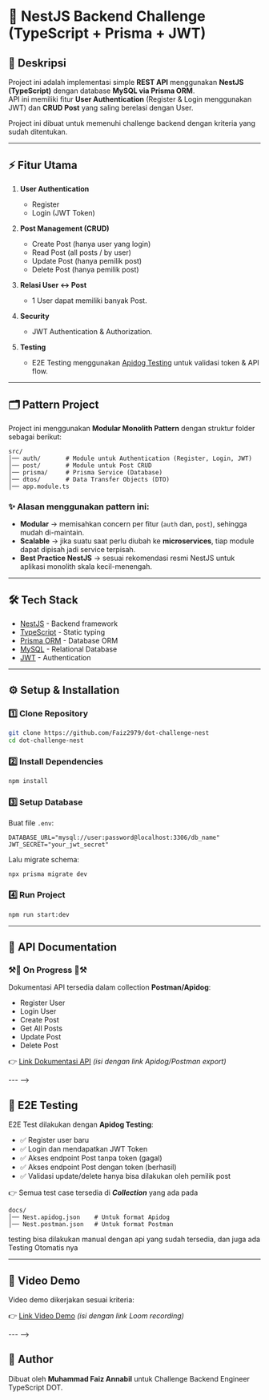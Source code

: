 # 🚀 NestJS Backend Challenge (TypeScript + Prisma + JWT)

## 📌 Deskripsi
Project ini adalah implementasi simple **REST API** menggunakan **NestJS (TypeScript)** dengan database **MySQL via Prisma ORM**.  
API ini memiliki fitur **User Authentication** (Register & Login menggunakan JWT) dan **CRUD Post** yang saling berelasi dengan User.  

Project ini dibuat untuk memenuhi challenge backend dengan kriteria yang sudah ditentukan.

---

## ⚡ Fitur Utama
1. **User Authentication**  
   - Register  
   - Login (JWT Token)  

2. **Post Management (CRUD)**  
   - Create Post (hanya user yang login)  
   - Read Post (all posts / by user)  
   - Update Post (hanya pemilik post)  
   - Delete Post (hanya pemilik post)  

3. **Relasi User ↔ Post**  
   - 1 User dapat memiliki banyak Post.  

4. **Security**  
   - JWT Authentication & Authorization.  

5. **Testing**  
   - E2E Testing menggunakan [Apidog Testing](https://apidog.com/) untuk validasi token & API flow.  

---

## 🗂️ Pattern Project
Project ini menggunakan **Modular Monolith Pattern** dengan struktur folder sebagai berikut:

```
src/
│── auth/       # Module untuk Authentication (Register, Login, JWT)
│── post/       # Module untuk Post CRUD
│── prisma/     # Prisma Service (Database)
│── dtos/       # Data Transfer Objects (DTO)
│── app.module.ts

```

### ✨ Alasan menggunakan pattern ini:
- **Modular** → memisahkan concern per fitur (`auth` dan, `post`), sehingga mudah di-maintain.  
- **Scalable** → jika suatu saat perlu diubah ke **microservices**, tiap module dapat dipisah jadi service terpisah.  
- **Best Practice NestJS** → sesuai rekomendasi resmi NestJS untuk aplikasi monolith skala kecil-menengah.  

---

## 🛠️ Tech Stack
- [NestJS](https://nestjs.com/) - Backend framework  
- [TypeScript](https://www.typescriptlang.org/) - Static typing  
- [Prisma ORM](https://www.prisma.io/) - Database ORM  
- [MySQL](https://www.mysql.com/) - Relational Database  
- [JWT](https://jwt.io/) - Authentication  

---

## ⚙️ Setup & Installation

### 1️⃣ Clone Repository
```bash
git clone https://github.com/Faiz2979/dot-challenge-nest
cd dot-challenge-nest
```

### 2️⃣ Install Dependencies
```bash
npm install
```

### 3️⃣ Setup Database
Buat file `.env`:
```env
DATABASE_URL="mysql://user:password@localhost:3306/db_name"
JWT_SECRET="your_jwt_secret"
```

Lalu migrate schema:
```bash
npx prisma migrate dev
```

### 4️⃣ Run Project
```bash
npm run start:dev
```

---

## 📖 API Documentation
### ⚒️🚧 On Progress 🚧⚒️
Dokumentasi API tersedia dalam collection **Postman/Apidog**:  
- Register User  
- Login User  
- Create Post  
- Get All Posts  
- Update Post  
- Delete Post  

👉 [Link Dokumentasi API](#) *(isi dengan link Apidog/Postman export)*

--- -->

## 🧪 E2E Testing
E2E Test dilakukan dengan **Apidog Testing**:
- ✅ Register user baru  
- ✅ Login dan mendapatkan JWT Token  
- ✅ Akses endpoint Post tanpa token (gagal)  
- ✅ Akses endpoint Post dengan token (berhasil)  
- ✅ Validasi update/delete hanya bisa dilakukan oleh pemilik post  

👉 Semua test case tersedia di ***Collection*** yang ada pada 
```
docs/
│── Nest.apidog.json    # Untuk format Apidog
│── Nest.postman.json   # Untuk format Postman
```
testing bisa dilakukan manual dengan api yang sudah tersedia, dan juga ada Testing Otomatis nya

---

## 🎥 Video Demo
Video demo dikerjakan sesuai kriteria:

👉 [Link Video Demo](#) *(isi dengan link Loom recording)*

--- -->

## 👤 Author
Dibuat oleh **Muhammad Faiz Annabil** untuk Challenge Backend Engineer TypeScript DOT.
